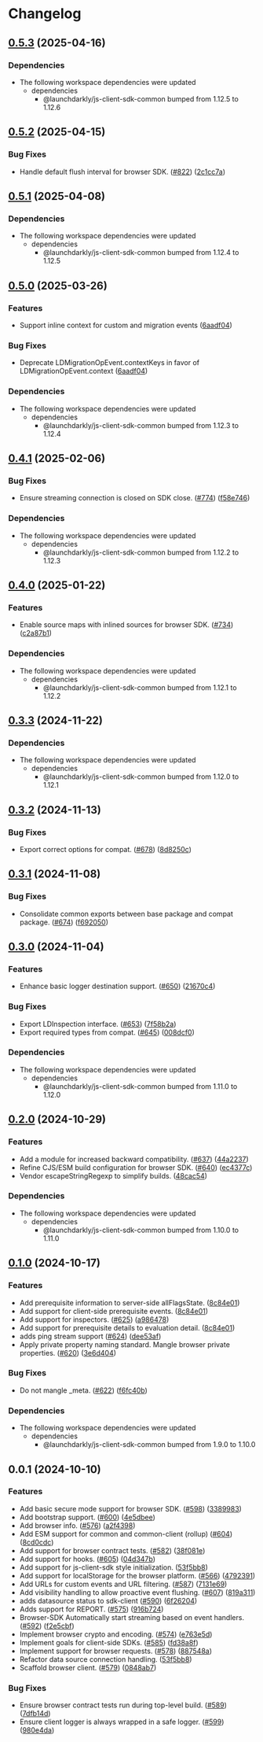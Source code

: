 # Changelog

## [0.5.3](https://github.com/launchdarkly/js-core/compare/js-client-sdk-v0.5.2...js-client-sdk-v0.5.3) (2025-04-16)


### Dependencies

* The following workspace dependencies were updated
  * dependencies
    * @launchdarkly/js-client-sdk-common bumped from 1.12.5 to 1.12.6

## [0.5.2](https://github.com/launchdarkly/js-core/compare/js-client-sdk-v0.5.1...js-client-sdk-v0.5.2) (2025-04-15)


### Bug Fixes

* Handle default flush interval for browser SDK. ([#822](https://github.com/launchdarkly/js-core/issues/822)) ([2c1cc7a](https://github.com/launchdarkly/js-core/commit/2c1cc7a117fd011a329dfcc5332fddf7fd11eff9))

## [0.5.1](https://github.com/launchdarkly/js-core/compare/js-client-sdk-v0.5.0...js-client-sdk-v0.5.1) (2025-04-08)


### Dependencies

* The following workspace dependencies were updated
  * dependencies
    * @launchdarkly/js-client-sdk-common bumped from 1.12.4 to 1.12.5

## [0.5.0](https://github.com/launchdarkly/js-core/compare/js-client-sdk-v0.4.1...js-client-sdk-v0.5.0) (2025-03-26)


### Features

* Support inline context for custom and migration events ([6aadf04](https://github.com/launchdarkly/js-core/commit/6aadf0463968f89bc3df10023267244c2ade1b31))


### Bug Fixes

* Deprecate LDMigrationOpEvent.contextKeys in favor of LDMigrationOpEvent.context ([6aadf04](https://github.com/launchdarkly/js-core/commit/6aadf0463968f89bc3df10023267244c2ade1b31))


### Dependencies

* The following workspace dependencies were updated
  * dependencies
    * @launchdarkly/js-client-sdk-common bumped from 1.12.3 to 1.12.4

## [0.4.1](https://github.com/launchdarkly/js-core/compare/js-client-sdk-v0.4.0...js-client-sdk-v0.4.1) (2025-02-06)


### Bug Fixes

* Ensure streaming connection is closed on SDK close. ([#774](https://github.com/launchdarkly/js-core/issues/774)) ([f58e746](https://github.com/launchdarkly/js-core/commit/f58e746a089fb0cd5f6169f6c246e1f6515f5047))


### Dependencies

* The following workspace dependencies were updated
  * dependencies
    * @launchdarkly/js-client-sdk-common bumped from 1.12.2 to 1.12.3

## [0.4.0](https://github.com/launchdarkly/js-core/compare/js-client-sdk-v0.3.3...js-client-sdk-v0.4.0) (2025-01-22)


### Features

* Enable source maps with inlined sources for browser SDK. ([#734](https://github.com/launchdarkly/js-core/issues/734)) ([c2a87b1](https://github.com/launchdarkly/js-core/commit/c2a87b11d1eeb31bf0423e3d7dfc8e99fc940c99))


### Dependencies

* The following workspace dependencies were updated
  * dependencies
    * @launchdarkly/js-client-sdk-common bumped from 1.12.1 to 1.12.2

## [0.3.3](https://github.com/launchdarkly/js-core/compare/js-client-sdk-v0.3.2...js-client-sdk-v0.3.3) (2024-11-22)


### Dependencies

* The following workspace dependencies were updated
  * dependencies
    * @launchdarkly/js-client-sdk-common bumped from 1.12.0 to 1.12.1

## [0.3.2](https://github.com/launchdarkly/js-core/compare/js-client-sdk-v0.3.1...js-client-sdk-v0.3.2) (2024-11-13)


### Bug Fixes

* Export correct options for compat. ([#678](https://github.com/launchdarkly/js-core/issues/678)) ([8d8250c](https://github.com/launchdarkly/js-core/commit/8d8250cafb20b60e45ac3661fd8b079cb62fb83e))

## [0.3.1](https://github.com/launchdarkly/js-core/compare/js-client-sdk-v0.3.0...js-client-sdk-v0.3.1) (2024-11-08)


### Bug Fixes

* Consolidate common exports between base package and compat package. ([#674](https://github.com/launchdarkly/js-core/issues/674)) ([f692050](https://github.com/launchdarkly/js-core/commit/f69205082d83318e2772d027d6ea533de3ce5eb1))

## [0.3.0](https://github.com/launchdarkly/js-core/compare/js-client-sdk-v0.2.0...js-client-sdk-v0.3.0) (2024-11-04)


### Features

* Enhance basic logger destination support. ([#650](https://github.com/launchdarkly/js-core/issues/650)) ([21670c4](https://github.com/launchdarkly/js-core/commit/21670c4acd629f7ccfeb7abbe94fe89723533600))


### Bug Fixes

* Export LDInspection interface. ([#653](https://github.com/launchdarkly/js-core/issues/653)) ([7f58b2a](https://github.com/launchdarkly/js-core/commit/7f58b2aa947f85c5b3c2462882ccb52a9dbb8ce5))
* Export required types from compat. ([#645](https://github.com/launchdarkly/js-core/issues/645)) ([008dcf0](https://github.com/launchdarkly/js-core/commit/008dcf0e7693b47d2079badad5ba038c0f9e82fe))


### Dependencies

* The following workspace dependencies were updated
  * dependencies
    * @launchdarkly/js-client-sdk-common bumped from 1.11.0 to 1.12.0

## [0.2.0](https://github.com/launchdarkly/js-core/compare/js-client-sdk-v0.1.0...js-client-sdk-v0.2.0) (2024-10-29)


### Features

* Add a module for increased backward compatibility. ([#637](https://github.com/launchdarkly/js-core/issues/637)) ([44a2237](https://github.com/launchdarkly/js-core/commit/44a223730fed10fbd75e8de7c87c63570774fe96))
* Refine CJS/ESM build configuration for browser SDK. ([#640](https://github.com/launchdarkly/js-core/issues/640)) ([ec4377c](https://github.com/launchdarkly/js-core/commit/ec4377cc2afc62455aba769c20f3831cccd50250))
* Vendor escapeStringRegexp to simplify builds. ([48cac54](https://github.com/launchdarkly/js-core/commit/48cac546f6d36a6b70f3b1f7cb72d1dcff2b50ba))


### Dependencies

* The following workspace dependencies were updated
  * dependencies
    * @launchdarkly/js-client-sdk-common bumped from 1.10.0 to 1.11.0

## [0.1.0](https://github.com/launchdarkly/js-core/compare/js-client-sdk-v0.0.1...js-client-sdk-v0.1.0) (2024-10-17)


### Features

* Add prerequisite information to server-side allFlagsState. ([8c84e01](https://github.com/launchdarkly/js-core/commit/8c84e0149a5621c6fcb95f2cfdbd6112f3540191))
* Add support for client-side prerequisite events. ([8c84e01](https://github.com/launchdarkly/js-core/commit/8c84e0149a5621c6fcb95f2cfdbd6112f3540191))
* Add support for inspectors. ([#625](https://github.com/launchdarkly/js-core/issues/625)) ([a986478](https://github.com/launchdarkly/js-core/commit/a986478ed8e39d0f529ca6adec0a09b484421390))
* Add support for prerequisite details to evaluation detail. ([8c84e01](https://github.com/launchdarkly/js-core/commit/8c84e0149a5621c6fcb95f2cfdbd6112f3540191))
* adds ping stream support ([#624](https://github.com/launchdarkly/js-core/issues/624)) ([dee53af](https://github.com/launchdarkly/js-core/commit/dee53af9312b74a70b748d49b2d2911d65333cf3))
* Apply private property naming standard. Mangle browser private properties. ([#620](https://github.com/launchdarkly/js-core/issues/620)) ([3e6d404](https://github.com/launchdarkly/js-core/commit/3e6d404ae665c5cc7e5a1394a59c8f2c9d5d682a))


### Bug Fixes

* Do not mangle _meta. ([#622](https://github.com/launchdarkly/js-core/issues/622)) ([f6fc40b](https://github.com/launchdarkly/js-core/commit/f6fc40bc518d175d18d556b8c22e3c924ed25bbd))


### Dependencies

* The following workspace dependencies were updated
  * dependencies
    * @launchdarkly/js-client-sdk-common bumped from 1.9.0 to 1.10.0

## 0.0.1 (2024-10-10)


### Features

* Add basic secure mode support for browser SDK. ([#598](https://github.com/launchdarkly/js-core/issues/598)) ([3389983](https://github.com/launchdarkly/js-core/commit/33899830781affbe986f3bb9df35e5c908884f99))
* Add bootstrap support. ([#600](https://github.com/launchdarkly/js-core/issues/600)) ([4e5dbee](https://github.com/launchdarkly/js-core/commit/4e5dbee48d6bb236b5febd872c910e809058a012))
* Add browser info. ([#576](https://github.com/launchdarkly/js-core/issues/576)) ([a2f4398](https://github.com/launchdarkly/js-core/commit/a2f439813171527e05f5863afbda3fcb93fedb47))
* Add ESM support for common and common-client (rollup) ([#604](https://github.com/launchdarkly/js-core/issues/604)) ([8cd0cdc](https://github.com/launchdarkly/js-core/commit/8cd0cdce988f606b1efdf6bfd19484f6607db2e5))
* Add support for browser contract tests. ([#582](https://github.com/launchdarkly/js-core/issues/582)) ([38f081e](https://github.com/launchdarkly/js-core/commit/38f081ebf04c68123cf83addefbcbfec692cac16))
* Add support for hooks. ([#605](https://github.com/launchdarkly/js-core/issues/605)) ([04d347b](https://github.com/launchdarkly/js-core/commit/04d347b25e01015134a2545be22bfd8b1d1e85cc))
* Add support for js-client-sdk style initialization. ([53f5bb8](https://github.com/launchdarkly/js-core/commit/53f5bb89754ff05405d481a959e75742fbd0d0a9))
* Add support for localStorage for the browser platform. ([#566](https://github.com/launchdarkly/js-core/issues/566)) ([4792391](https://github.com/launchdarkly/js-core/commit/4792391d1ae06f5d5afc7f7ab56608df6b1909c4))
* Add URLs for custom events and URL filtering. ([#587](https://github.com/launchdarkly/js-core/issues/587)) ([7131e69](https://github.com/launchdarkly/js-core/commit/7131e6905f19cc10a1374aae5e74cec66c7fd6de))
* Add visibility handling to allow proactive event flushing. ([#607](https://github.com/launchdarkly/js-core/issues/607)) ([819a311](https://github.com/launchdarkly/js-core/commit/819a311db6f56e323bb84c925789ad4bd19ae4ba))
* adds datasource status to sdk-client ([#590](https://github.com/launchdarkly/js-core/issues/590)) ([6f26204](https://github.com/launchdarkly/js-core/commit/6f262045b76836e5d2f5ccc2be433094993fcdbb))
* Adds support for REPORT. ([#575](https://github.com/launchdarkly/js-core/issues/575)) ([916b724](https://github.com/launchdarkly/js-core/commit/916b72409b63abdf350e70cca41331c4204b6e95))
* Browser-SDK Automatically start streaming based on event handlers. ([#592](https://github.com/launchdarkly/js-core/issues/592)) ([f2e5cbf](https://github.com/launchdarkly/js-core/commit/f2e5cbf1d0b3ae39a95881fecdcbefc11e9d0363))
* Implement browser crypto and encoding. ([#574](https://github.com/launchdarkly/js-core/issues/574)) ([e763e5d](https://github.com/launchdarkly/js-core/commit/e763e5d2e53329c0f86b93544af85ca7a94e7936))
* Implement goals for client-side SDKs. ([#585](https://github.com/launchdarkly/js-core/issues/585)) ([fd38a8f](https://github.com/launchdarkly/js-core/commit/fd38a8fa8560dad0c6721c2eaeed2f3f5c674900))
* Implement support for browser requests. ([#578](https://github.com/launchdarkly/js-core/issues/578)) ([887548a](https://github.com/launchdarkly/js-core/commit/887548a29e22a618d44a6941c175f33402e331bf))
* Refactor data source connection handling.  ([53f5bb8](https://github.com/launchdarkly/js-core/commit/53f5bb89754ff05405d481a959e75742fbd0d0a9))
* Scaffold browser client. ([#579](https://github.com/launchdarkly/js-core/issues/579)) ([0848ab7](https://github.com/launchdarkly/js-core/commit/0848ab790903f8fcdc717de6c426e4948abe51c4))


### Bug Fixes

* Ensure browser contract tests run during top-level build. ([#589](https://github.com/launchdarkly/js-core/issues/589)) ([7dfb14d](https://github.com/launchdarkly/js-core/commit/7dfb14de1757b66d9f876b25d4c1262e8f8b70c9))
* Ensure client logger is always wrapped in a safe logger. ([#599](https://github.com/launchdarkly/js-core/issues/599)) ([980e4da](https://github.com/launchdarkly/js-core/commit/980e4daaf32864e18f14b1e5e28e308dff0ae94f))
